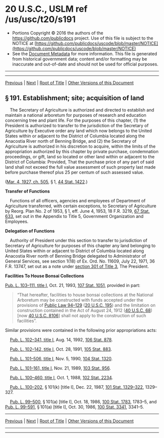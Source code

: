 ---
---

# 20 U.S.C., USLM ref /us/usc/t20/s191

* Portions Copyright © 2016 the authors of the https://github.com/publicdocs project.
  Use of this file is subject to the NOTICE at [https://github.com/publicdocs/uscode/blob/master/NOTICE](https://github.com/publicdocs/uscode/blob/master/NOTICE)
* See the [Document Metadata](././../../../..//README.md) for more information.
  This file is generated from historical government data; content and/or formatting may be inaccurate and out-of-date and should not be used for official purposes.

----------
----------

[Previous](./../../../..//us/usc/t20/ch11/m__us_usc_t20_ch11.md) | [Next](./../../../..//us/usc/t20/ch11/m__us_usc_t20_s192.md) | [Root of Title](./../../../../) | [Other Versions of this Document](https://publicdocs.github.io/go/links?ns=uslm&ref=%2Fus%2Fusc%2Ft20%2Fs191)

## § 191. Establishment; site; acquisition of land

    The Secretary of Agriculture is authorized and directed to establish and maintain a national arboretum for purposes of research and education concerning tree and plant life. For the purposes of this chapter, (1) the President is authorized to transfer to the jurisdiction of the Secretary of Agriculture by Executive order any land which now belongs to the United States within or adjacent to the District of Columbia located along the Anacostia River north of Benning Bridge, and (2) the Secretary of Agriculture is authorized in his discretion to acquire, within the limits of the appropriation authorized by this chapter by private purchase, condemnation proceedings, or gift, land so located or other land within or adjacent to the District of Columbia: Provided, That the purchase price of any part of said land shall not exceed the full value assessment of such property last made before purchase thereof plus 25 per centum of such assessed value.

([Mar. 4, 1927, ch. 505][/us/act/1927-03-04/ch505], § 1, [44 Stat. 1422][/us/stat/44/1422].)

 __Transfer of Functions__ 

    Functions of all officers, agencies and employees of Department of Agriculture transferred, with certain exceptions, to Secretary of Agriculture by Reorg. Plan No. 2 of 1953, § 1, eff. June 4, 1953, 18 F.R. 3219, [67 Stat. 633][/us/stat/67/633], set out in the Appendix to Title 5, Government Organization and Employees.

 __Delegation of Functions__ 

    Authority of President under this section to transfer to jurisdiction of Secretary of Agriculture for purposes of this chapter any land belonging to United States within or adjacent to District of Columbia located along Anacostia River north of Benning Bridge delegated to Administrator of General Services, see section 1(18) of Ex. Ord. No. 11609, July 22, 1971, 36 F.R. 13747, set out as a note under [section 301 of Title 3][/us/usc/t3/s301], The President.

 __Facilities To House Bonsai Collections__ 

[Pub. L. 103–111, title I][/us/pl/103/111/tI], Oct. 21, 1993, [107 Stat. 1051][/us/stat/107/1051], provided in part: 

> “That hereafter, facilities to house bonsai collections at the National Arboretum may be constructed with funds accepted under the provisions of [Public Law 94–129][/us/pl/94/129] ([20 U.S.C. 195][/us/usc/t20/s195]) and the limitation on construction contained in the Act of August 24, 1912 ([40 U.S.C. 68][/us/usc/t40/s68]) \[now [40 U.S.C. 8106][/us/usc/t40/s8106]\] shall not apply to the construction of such facilities”.

Similar provisions were contained in the following prior appropriations acts:

    [Pub. L. 102–341, title I][/us/pl/102/341/tI], Aug. 14, 1992, [106 Stat. 878][/us/stat/106/878].

    [Pub. L. 102–142, title I][/us/pl/102/142/tI], Oct. 28, 1991, [105 Stat. 883][/us/stat/105/883].

    [Pub. L. 101–506, title I][/us/pl/101/506/tI], Nov. 5, 1990, [104 Stat. 1320][/us/stat/104/1320].

    [Pub. L. 101–161, title I][/us/pl/101/161/tI], Nov. 21, 1989, [103 Stat. 956][/us/stat/103/956].

    [Pub. L. 100–460, title I][/us/pl/100/460/tI], Oct. 1, 1988, [102 Stat. 2234][/us/stat/102/2234].

    [Pub. L. 100–202][/us/pl/100/202], § 101(k) \[title I\], Dec. 22, 1987, [101 Stat. 1329–322][/us/stat/101/1329-322], 1329–327.

    [Pub. L. 99–500][/us/pl/99/500], § 101(a) \[title I\], Oct. 18, 1986, [100 Stat. 1783][/us/stat/100/1783], 1783–5, and [Pub. L. 99–591][/us/pl/99/591], § 101(a) \[title I\], Oct. 30, 1986, [100 Stat. 3341][/us/stat/100/3341], 3341–5.

----------

[Previous](./../../../..//us/usc/t20/ch11/m__us_usc_t20_ch11.md) | [Next](./../../../..//us/usc/t20/ch11/m__us_usc_t20_s192.md) | [Root of Title](./../../../../) | [Other Versions of this Document](https://publicdocs.github.io/go/links?ns=uslm&ref=%2Fus%2Fusc%2Ft20%2Fs191)

----------
----------

[/us/act/1927-03-04/ch505]: https://publicdocs.github.io/go/links?ns=uslm&ref=%2Fus%2Fact%2F1927-03-04%2Fch505
[/us/stat/44/1422]: https://publicdocs.github.io/go/links?ns=uslm&ref=%2Fus%2Fstat%2F44%2F1422
[/us/stat/67/633]: https://publicdocs.github.io/go/links?ns=uslm&ref=%2Fus%2Fstat%2F67%2F633
[/us/usc/t3/s301]: https://publicdocs.github.io/go/links?ns=uslm&ref=%2Fus%2Fusc%2Ft3%2Fs301
[/us/pl/103/111/tI]: https://publicdocs.github.io/go/links?ns=uslm&ref=%2Fus%2Fpl%2F103%2F111%2FtI
[/us/stat/107/1051]: https://publicdocs.github.io/go/links?ns=uslm&ref=%2Fus%2Fstat%2F107%2F1051
[/us/pl/94/129]: https://publicdocs.github.io/go/links?ns=uslm&ref=%2Fus%2Fpl%2F94%2F129
[/us/usc/t20/s195]: https://publicdocs.github.io/go/links?ns=uslm&ref=%2Fus%2Fusc%2Ft20%2Fs195
[/us/usc/t40/s68]: https://publicdocs.github.io/go/links?ns=uslm&ref=%2Fus%2Fusc%2Ft40%2Fs68
[/us/usc/t40/s8106]: https://publicdocs.github.io/go/links?ns=uslm&ref=%2Fus%2Fusc%2Ft40%2Fs8106
[/us/pl/102/341/tI]: https://publicdocs.github.io/go/links?ns=uslm&ref=%2Fus%2Fpl%2F102%2F341%2FtI
[/us/stat/106/878]: https://publicdocs.github.io/go/links?ns=uslm&ref=%2Fus%2Fstat%2F106%2F878
[/us/pl/102/142/tI]: https://publicdocs.github.io/go/links?ns=uslm&ref=%2Fus%2Fpl%2F102%2F142%2FtI
[/us/stat/105/883]: https://publicdocs.github.io/go/links?ns=uslm&ref=%2Fus%2Fstat%2F105%2F883
[/us/pl/101/506/tI]: https://publicdocs.github.io/go/links?ns=uslm&ref=%2Fus%2Fpl%2F101%2F506%2FtI
[/us/stat/104/1320]: https://publicdocs.github.io/go/links?ns=uslm&ref=%2Fus%2Fstat%2F104%2F1320
[/us/pl/101/161/tI]: https://publicdocs.github.io/go/links?ns=uslm&ref=%2Fus%2Fpl%2F101%2F161%2FtI
[/us/stat/103/956]: https://publicdocs.github.io/go/links?ns=uslm&ref=%2Fus%2Fstat%2F103%2F956
[/us/pl/100/460/tI]: https://publicdocs.github.io/go/links?ns=uslm&ref=%2Fus%2Fpl%2F100%2F460%2FtI
[/us/stat/102/2234]: https://publicdocs.github.io/go/links?ns=uslm&ref=%2Fus%2Fstat%2F102%2F2234
[/us/pl/100/202]: https://publicdocs.github.io/go/links?ns=uslm&ref=%2Fus%2Fpl%2F100%2F202
[/us/stat/101/1329-322]: https://publicdocs.github.io/go/links?ns=uslm&ref=%2Fus%2Fstat%2F101%2F1329-322
[/us/pl/99/500]: https://publicdocs.github.io/go/links?ns=uslm&ref=%2Fus%2Fpl%2F99%2F500
[/us/stat/100/1783]: https://publicdocs.github.io/go/links?ns=uslm&ref=%2Fus%2Fstat%2F100%2F1783
[/us/pl/99/591]: https://publicdocs.github.io/go/links?ns=uslm&ref=%2Fus%2Fpl%2F99%2F591
[/us/stat/100/3341]: https://publicdocs.github.io/go/links?ns=uslm&ref=%2Fus%2Fstat%2F100%2F3341


